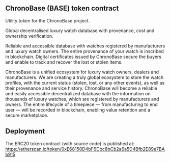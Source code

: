 ## ChronoBase (BASE) token contract

Utility token for the ChronoBase project. 

Global decentralised luxury watch database with provenance, cost and ownership verification. 

Reliable and accessible database with watches registered by manufacturers and luxury watch owners. The entire provenance of your watch is inscribed in blockchain. Digital certificates issued by ChronoBase secure the buyers and enable to track and recover the lost or stolen items. 

ChronoBase is a unified ecosystem for luxury watch owners, dealers and manufacturers. We are creating a truly global ecosystem to store the watch profiles, with the current status (stolen, lost, or any other events), as well as their provenance and service history. ChronoBase will become a reliable and easily accessible decentralized database with the information on thousands of luxury watches, which are registered by manufacturers and owners. The entire lifecycle of a timepiece — from manufacturing to end user — will be recorded in blockchain, enabling value retention and a secure marketplace. 

## Deployment

The ERC20 token contract (with source code) is published at: https://etherscan.io/token/0xE68150D4bF6Dbc8bCb2a6a5D4Bfb2E89e7BAb915

